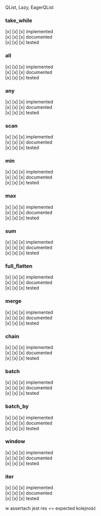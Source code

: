 QList, Lazy, EagerQList
### take_while
[x] [x] [x] implemented \
[x] [x] [x] documented \
[x] [x] [x] tested

### all
[x] [x] [x] implemented \
[x] [x] [x] documented \
[x] [x] [x] tested

### any
[x] [x] [x] implemented \
[x] [x] [x] documented \
[x] [x] [x] tested

### scan
[x] [x] [x] implemented \
[x] [x] [x] documented \
[x] [x] [x] tested

### min
[x] [x] [x] implemented \
[x] [x] [x] documented \
[x] [x] [x] tested

### max
[x] [x] [x] implemented \
[x] [x] [x] documented \
[x] [x] [x] tested

### sum
[x] [x] [x] implemented \
[x] [x] [x] documented \
[x] [x] [x] tested

### full_flatten
[x] [x] [x] implemented \
[x] [x] [x] documented \
[x] [x] [x] tested

### merge
[x] [x] [x] implemented \
[x] [x] [x] documented \
[x] [x] [x] tested

### chain
[x] [x] [x] implemented \
[x] [x] [x] documented \
[x] [x] [x] tested

### batch
[x] [x] [x] implemented \
[x] [x] [x] documented \
[x] [x] [x] tested

### batch_by
[x] [x] [x] implemented \
[x] [x] [x] documented \
[x] [x] [x] tested

### window
[x] [x] [x] implemented \
[x] [x] [x] documented \
[x] [x] [x] tested

### iter
[x] [x] [x] implemented \
[x] [x] [x] documented \
[x] [x] [x] tested



w assertach jest res == expected kolejność